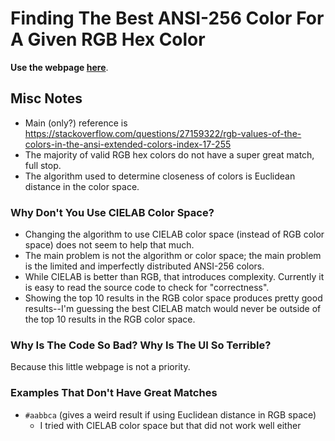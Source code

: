 # Finding The Best ANSI-256 Color For A Given RGB Hex Color

**Use the webpage [here](https://benh4ckett.github.io/hex-rgb-to-ansi-256/)**.

## Misc Notes
 - Main (only?) reference is https://stackoverflow.com/questions/27159322/rgb-values-of-the-colors-in-the-ansi-extended-colors-index-17-255
 - The majority of valid RGB hex colors do not have a super great match, full stop.
 - The algorithm used to determine closeness of colors is Euclidean distance in the color space.

### Why Don't You Use CIELAB Color Space?
 - Changing the algorithm to use CIELAB color space (instead of RGB color space) does not seem to help that much.
 - The main problem is not the algorithm or color space; the main problem is the limited and imperfectly distributed ANSI-256 colors.
 - While CIELAB is better than RGB, that introduces complexity. Currently it is easy to read the source code to check for "correctness".
 - Showing the top 10 results in the RGB color space produces pretty good results--I'm guessing the best CIELAB match would never be outside of the top 10 results in the RGB color space.

### Why Is The Code So Bad? Why Is The UI So Terrible?
Because this little webpage is not a priority.

### Examples That Don't Have Great Matches
 - `#aabbca` (gives a weird result if using Euclidean distance in RGB space)
     - I tried with CIELAB color space but that did not work well either


